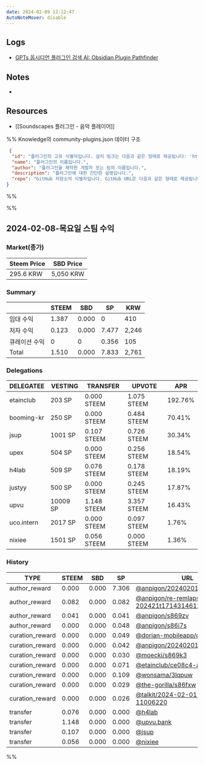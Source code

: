 ```yaml
---
date: 2024-02-09 12:12:47
AutoNoteMover: disable
---
```


## Logs
- [GPTs 옵시디언 플러그인 검색 AI: Obsidian Plugin Pathfinder](https://chat.openai.com/g/g-ucZJ9aP3Z-obsidian-plugin-pathfinder)

## Notes
- 

## Resources
- [[Soundscapes 플러그인 - 음악 플레이어]]


%%
Knowledge의 community-plugins.json 데이터 구조
```json
 {
  "id": "플러그인의 고유 식별자입니다. 설치 링크는 다음과 같은 형태로 제공됩니다: 'https://obsidian.md/plugins?id=$id'",
  "name": "플러그인의 이름입니다.",
  "author": "플러그인을 제작한 개발자 또는 팀의 이름입니다.",
  "description": "플러그인에 대한 간단한 설명입니다.",
  "repo": "GitHub 저장소의 식별자입니다. GitHub URL은 다음과 같은 형태로 제공됩니다: 'https://github.com/$repo'"
}
```
%%

%%

## 2024-02-08-목요일 스팀 수익

### Market(종가)
| Steem Price | SBD Price |
| --- | --- |
| 295.6 KRW | 5,050 KRW |

### Summary
| | STEEM | SBD | SP | KRW |
| --- | --- | --- | --- |--- |
| 임대 수익 | 1.387 | 0.000 | 0 | 410 |
| 저자 수익 | 0.123 | 0.000 | 7.477 | 2,246 |
| 큐레이션 수익 | 0 | 0 | 0.356 | 105 |
| Total | 1.510 | 0.000 | 7.833 | 2,761 |

### Delegations
| DELEGATEE | VESTING | TRANSFER | UPVOTE | APR |
| --- | --- | --- | --- | --- |
| etainclub | 203 SP | 0.000 STEEM | 1.075 STEEM | 192.76% |
| booming-kr | 250 SP | 0.000 STEEM | 0.484 STEEM | 70.41% |
| jsup | 1001 SP | 0.107 STEEM | 0.726 STEEM | 30.34% |
| upex | 504 SP | 0.000 STEEM | 0.256 STEEM | 18.54% |
| h4lab | 509 SP | 0.076 STEEM | 0.178 STEEM | 18.19% |
| justyy | 500 SP | 0.000 STEEM | 0.245 STEEM | 17.87% |
| upvu | 10009 SP | 1.148 STEEM | 3.357 STEEM | 16.43% |
| uco.intern | 2017 SP | 0.000 STEEM | 0.097 STEEM | 1.76% |
| nixiee | 1501 SP | 0.056 STEEM | 0.000 STEEM | 1.36% |

### History
| TYPE | STEEM | SBD | SP | URL |
| --- | --- | --- | --- | --- |
| author_reward | 0.000 | 0.000 | 7.306 | [@anpigon/20240201t080738740z](https://steemit.com/@anpigon/20240201t080738740z) |
| author_reward | 0.082 | 0.000 | 0.082 | [@anpigon/re-remlaps-202421t171431461z](https://steemit.com/@anpigon/re-remlaps-202421t171431461z) |
| author_reward | 0.041 | 0.000 | 0.041 | [@anpigon/s869zv](https://steemit.com/@anpigon/s869zv) |
| author_reward | 0.000 | 0.000 | 0.048 | [@anpigon/s86i7s](https://steemit.com/@anpigon/s86i7s) |
| curation_reward | 0.000 | 0.000 | 0.049 | [@dorian-mobileapp/c6fd04](https://steemit.com/@dorian-mobileapp/c6fd04) |
| curation_reward | 0.000 | 0.000 | 0.042 | [@anpigon/20240201t080738740z](https://steemit.com/@anpigon/20240201t080738740z) |
| curation_reward | 0.000 | 0.000 | 0.030 | [@moecki/s869k3](https://steemit.com/@moecki/s869k3) |
| curation_reward | 0.000 | 0.000 | 0.071 | [@etainclub/ce08c4-ai](https://steemit.com/@etainclub/ce08c4-ai) |
| curation_reward | 0.000 | 0.000 | 0.109 | [@wonsama/3lqpuw](https://steemit.com/@wonsama/3lqpuw) |
| curation_reward | 0.000 | 0.000 | 0.029 | [@the-gorilla/s86fxw](https://steemit.com/@the-gorilla/s86fxw) |
| curation_reward | 0.000 | 0.000 | 0.026 | [@talkit/2024-02-01-1-11006220](https://steemit.com/@talkit/2024-02-01-1-11006220) |
| transfer | 0.076 | 0.000 | 0.000 | [@h4lab](https://steemit.com/@h4lab) |
| transfer | 1.148 | 0.000 | 0.000 | [@upvu.bank](https://steemit.com/@upvu.bank) |
| transfer | 0.107 | 0.000 | 0.000 | [@jsup](https://steemit.com/@jsup) |
| transfer | 0.056 | 0.000 | 0.000 | [@nixiee](https://steemit.com/@nixiee) |

%%


